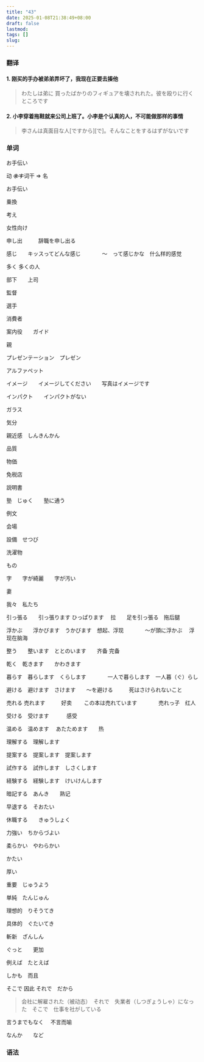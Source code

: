 ```yaml
---
title: "43"
date: 2025-01-08T21:38:49+08:00
draft: false
lastmod:
tags: []
slug:
---
```


### 翻译

#### 1. 刚买的手办被弟弟弄坏了，我现在正要去揍他

  > わたしは弟に 買ったばかりのフィギュアを壊されれた。彼を殴りに行くところです

#### 2. 小李穿着拖鞋就来公司上班了。小李是个认真的人，不可能做那样的事情
  >
  > 李さんは真面目な人[ですから][で]。そんなことをするはずがないです

### 单词

  お手伝い　　

  动 ~~ます~~词干 => 名

  お手伝い

  乗換

  考え

  女性向け　　

  申し出　　　辞職を申し出る

  感じ　　キッスってどんな感じ　　　　〜　って感じかな　什么样的感觉

  多く   多くの人

  部下　　上司

  監督　　

  選手

  消費者

  案内役　　ガイド

  親

  プレゼンテーション　プレゼン

  アルファペット

  イメージ　　イメージしてください　　写真はイメージです

  インパクト　　インパクトがない

  ガラス

  気分

  親近感　しんきんかん

  品質

  物価

  免税店

  説明書

  塾　じゅく　　塾に通う

  例文

  会場

  設備　せつび

  洗濯物

  もの

  字　　字が綺麗　　字が汚い

  妻

  我々　私たち

  引っ張る　　引っ張ります ひっぱります　 拉　　足を引っ張る　拖后腿

  浮かぶ　　浮かびます　うかびます　想起、浮现　　　　〜が頭に浮かぶ　 浮现在脑海

  整う　　整います　ととのいます　　齐备 完备

  乾く　乾きます　　かわきます　　

  暮らす　暮らします　くらします　　　　一人で暮らします　一人暮（ぐ）らし

  避ける　避けます　さけます　　〜を避ける　　　死はさけられないこと

  売れる  売れます　　　好卖　　  この本は売れています　　　　売れっ子　红人

  受ける　受けます　　　 感受

  温める　温めます　 あたためます　　热　　

  理解する　理解します

  提案する　提案します　提案します

  試作する　試作します　しさくします　　

  経験する　経験します　けいけんします

  暗記する　あんき　　熟记
  
  早退する　そおたい

  休職する　　きゅうしょく

  力強い　ちからづよい

  柔らかい　やわらかい
  
  かたい

  厚い

  重要　じゅうよう

  単純　たんじゅん

  理想的　りそうてき

  具体的　ぐたいてき

  斬新　ざんしん

  ぐっと　　更加

  例えば　たとえば

  しかも　而且
  
  そこで 因此  それで　だから

  > 会社に解雇された（被动态）　それで　失業者（しつぎょうしゃ）になった　そこで　仕事を社がしている

  言うまでもなく　  不言而喻

  なんか　　など

### 语法
